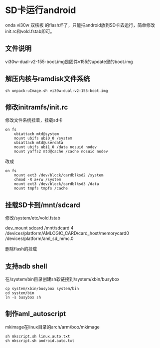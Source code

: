 
# SD卡运行android

onda vi30w 双核板 的flash坏了，只能把android放到SD卡去运行，简单修改init.rc和vold.fstab即可。

## 文件说明

vi30w-dual-v2-155-boot.img是固件v155的update里的boot.img

## 解压内核与ramdisk文件系统

	sh unpack-uImage.sh vi30w-dual-v2-155-boot.img 

## 修改initramfs/init.rc

修改文件系统挂着，挂载sd卡

	on fs
		ubiattach mtd@system
		mount ubifs ubi0_0 /system
		ubiattach mtd@userdata
		mount ubifs ubi1_0 /data nosuid nodev
		mount yaffs2 mtd@cache /cache nosuid nodev

改成

	on fs
		mount ext3 /dev/block/cardblksd2 /system 
		chmod -R a+rw /system
		mount ext3 /dev/block/cardblksd3 /data 
		mount tmpfs tmpfs /cache

## 挂载SD卡到/mnt/sdcard

修改/system/etc/vold.fstab

dev_mount sdcard /mnt/sdcard 4 /devices/platform/AMLOGIC_CARD/card_host/memorycard0 /devices/platform/aml_sd_mmc.0

删除flash的挂载

## 支持adb shell

在/system/bin目录创建sh软链接到/system/xbin/busybox

	cp system/xbin/busybox system/bin
	cd system/bin
	ln -s busybox sh


## 制作aml_autoscript

mkimage在linux目录的arch/arm/boo/mkimage

	sh mkscript.sh linux.auto.txt
	sh mkscript.sh android.auto.txt



